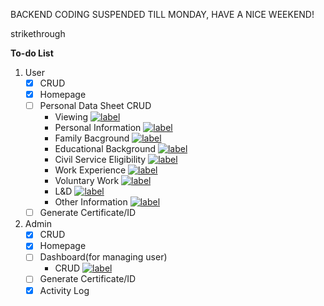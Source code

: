 BACKEND CODING SUSPENDED TILL MONDAY, HAVE A NICE WEEKEND!

strikethrough 

<strong>To-do List</strong>

1. User
    - [x] CRUD
    - [x] Homepage
    - [ ] Personal Data Sheet CRUD
        - Viewing [![label](https://img.shields.io/badge/status-in--progress-orange)](#)
        - Personal Information [![label](https://img.shields.io/badge/status-50%25%20done-blue)](#)
        - Family Bacground [![label](https://img.shields.io/badge/status-halted-red)](#)
        - Educational Background [![label](https://img.shields.io/badge/status-halted-red)](#)
        - Civil Service Eligibility [![label](https://img.shields.io/badge/status-halted-red)](#)
        - Work Experience [![label](https://img.shields.io/badge/status-halted-red)](#)
        - Voluntary Work [![label](https://img.shields.io/badge/status-halted-red)](#)
        - L&D [![label](https://img.shields.io/badge/status-halted-red)](#)
        - Other Information [![label](https://img.shields.io/badge/status-halted-red)](#)
    - [ ] Generate Certificate/ID

2. Admin
    - [x] CRUD
    - [x] Homepage
    - [ ] Dashboard(for managing user)
        - CRUD [![label](https://img.shields.io/badge/status-in--progress-orange)](#)
    - [ ] Generate Certificate/ID
    - [x] Activity Log

<!-- USE THIS AS LABEL
[![label](https://img.shields.io/badge/status-done-blue)](#)
[![label](https://img.shields.io/badge/status-halted-red)](#)
[![label](https://img.shields.io/badge/status-in--progress-orange)](#)
 -->